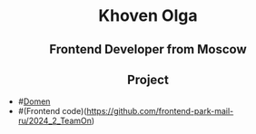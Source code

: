 <div id= "header" align ="center">
  <h1>Khoven Olga</h1>
  <h2>Frontend Developer from Moscow</h2>
  <h2>Project</h2>
</div>

- #[Domen](https://pushart.online/)
- #(Frontend code)(https://github.com/frontend-park-mail-ru/2024_2_TeamOn)

